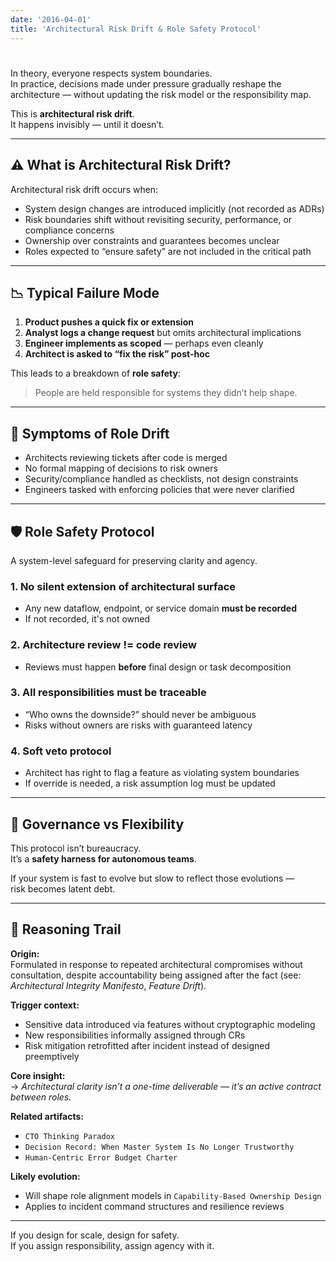 ```yaml
---
date: '2016-04-01'
title: 'Architectural Risk Drift & Role Safety Protocol'
---
```


# 

In theory, everyone respects system boundaries.  
In practice, decisions made under pressure gradually reshape the architecture — without updating the risk model or the responsibility map.

This is **architectural risk drift**.  
It happens invisibly — until it doesn’t.

---

## ⚠️ What is Architectural Risk Drift?

Architectural risk drift occurs when:

- System design changes are introduced implicitly (not recorded as ADRs)
- Risk boundaries shift without revisiting security, performance, or compliance concerns
- Ownership over constraints and guarantees becomes unclear
- Roles expected to “ensure safety” are not included in the critical path

---

## 📉 Typical Failure Mode

1. **Product pushes a quick fix or extension**
2. **Analyst logs a change request** but omits architectural implications
3. **Engineer implements as scoped** — perhaps even cleanly
4. **Architect is asked to “fix the risk” post-hoc**

This leads to a breakdown of **role safety**:  
> People are held responsible for systems they didn’t help shape.

---

## 🧱 Symptoms of Role Drift

- Architects reviewing tickets after code is merged  
- No formal mapping of decisions to risk owners  
- Security/compliance handled as checklists, not design constraints  
- Engineers tasked with enforcing policies that were never clarified

---

## 🛡 Role Safety Protocol

A system-level safeguard for preserving clarity and agency.

### 1. **No silent extension of architectural surface**
   - Any new dataflow, endpoint, or service domain **must be recorded**
   - If not recorded, it's not owned

### 2. **Architecture review != code review**
   - Reviews must happen **before** final design or task decomposition

### 3. **All responsibilities must be traceable**
   - “Who owns the downside?” should never be ambiguous  
   - Risks without owners are risks with guaranteed latency

### 4. **Soft veto protocol**
   - Architect has right to flag a feature as violating system boundaries
   - If override is needed, a risk assumption log must be updated

---

## 🔁 Governance vs Flexibility

This protocol isn’t bureaucracy.  
It’s a **safety harness for autonomous teams**.

If your system is fast to evolve but slow to reflect those evolutions —  
risk becomes latent debt.

---

## 🧭 Reasoning Trail

**Origin:**  
Formulated in response to repeated architectural compromises without consultation, despite accountability being assigned after the fact (see: *Architectural Integrity Manifesto*, *Feature Drift*).

**Trigger context:**  
- Sensitive data introduced via features without cryptographic modeling  
- New responsibilities informally assigned through CRs  
- Risk mitigation retrofitted after incident instead of designed preemptively

**Core insight:**  
→ *Architectural clarity isn’t a one-time deliverable — it’s an active contract between roles.*

**Related artifacts:**  
- `CTO Thinking Paradox`  
- `Decision Record: When Master System Is No Longer Trustworthy`  
- `Human-Centric Error Budget Charter`

**Likely evolution:**  
- Will shape role alignment models in `Capability-Based Ownership Design`  
- Applies to incident command structures and resilience reviews

---

If you design for scale, design for safety.  
If you assign responsibility, assign agency with it.
